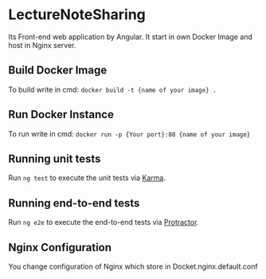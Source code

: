 # LectureNoteSharing

Its Front-end web application by Angular. It start in own Docker Image and host in Nginx server.

## Build Docker Image

To build write in cmd: ``docker build -t {name of your image} .``

## Run Docker Instance

To run write in cmd: ``docker run -p {Your port}:80 {name of your image}``

## Running unit tests

Run `ng test` to execute the unit tests via [Karma](https://karma-runner.github.io).

## Running end-to-end tests

Run `ng e2e` to execute the end-to-end tests via [Protractor](http://www.protractortest.org/).

## Nginx Configuration

You change configuration of Nginx which store in Docket.nginx.default.conf

